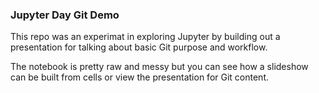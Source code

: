 ### Jupyter Day Git Demo

This repo was an experimat in exploring Jupyter by building out a presentation for talking about basic Git purpose and workflow.

The notebook is pretty raw and messy but you can see how a slideshow can be built from cells or view the presentation for Git content.
